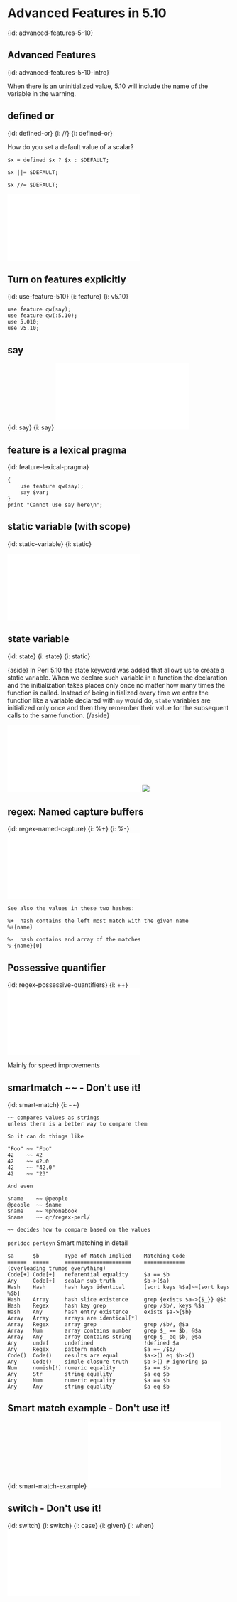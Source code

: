 # Advanced Features in 5.10
{id: advanced-features-5-10}


## Advanced Features
{id: advanced-features-5-10-intro}

When there is an uninitialized value, 5.10 will include the name of the variable in the warning.


## defined or
{id: defined-or}
{i: //}
{i: defined-or}


How do you set a default value of a scalar?



```
$x = defined $x ? $x : $DEFAULT;

$x ||= $DEFAULT;

$x //= $DEFAULT;
```
![](examples/feature/defined_or.pl)


## Turn on features explicitly
{id: use-feature-510}
{i: feature}
{i: v5.10}

```
use feature qw(say);
use feature qw(:5.10);
use 5.010;
use v5.10;
```


## say
{id: say}
{i: say}
![](examples/feature/say.pl)


## feature is a lexical pragma
{id: feature-lexical-pragma}

```
{
    use feature qw(say);
    say $var;
}
print "Cannot use say here\n";
```


## static variable (with scope)
{id: static-variable}
{i: static}

![](examples/feature/static.pl)

## state variable
{id: state}
{i: state}
{i: static}

{aside}
In Perl 5.10 the state keyword was added that allows us to create a static variable. When we declare such variable in a function the declaration and the initialization
takes places only once no matter how many times the function is called. Instead of being initialized every time we enter the function like a variable declared with `my` would
do, `state` variables are initialized only once and then they remember their value for the subsequent calls to the same function.
{/aside}

![](examples/feature/state.pl)
![](examples/feature/state.out)


## regex: Named capture buffers
{id: regex-named-capture}
{i: %+}
{i: %-}
![](examples/feature/regex.pl)

```
See also the values in these two hashes:

%+  hash contains the left most match with the given name
%+{name}

%-  hash contains and array of the matches
%-{name}[0]
```


## Possessive quantifier
{id: regex-possessive-quantifiers}
{i: ++}
![](examples/feature/possessive_quantifiers.pl)


Mainly for speed improvements




## smartmatch ~~ - Don't use it!
{id: smart-match}
{i: ~~}

```
~~ compares values as strings
unless there is a better way to compare them

So it can do things like

"Foo" ~~ "Foo"
42    ~~ 42
42    ~~ 42.0
42    ~~ "42.0"
42    ~~ "23"

And even

$name    ~~ @people
@people  ~~ $name
$name    ~~ %phonebook
$name    ~~ qr/regex-perl/

~~ decides how to compare based on the values
```

`perldoc perlsyn` Smart matching in detail

```
$a      $b        Type of Match Implied    Matching Code
======  =====     =====================    =============
(overloading trumps everything)
Code[+] Code[+]   referential equality     $a == $b
Any     Code[+]   scalar sub truth         $b->($a)
Hash    Hash      hash keys identical      [sort keys %$a]~~[sort keys %$b]
Hash    Array     hash slice existence     grep {exists $a->{$_}} @$b
Hash    Regex     hash key grep            grep /$b/, keys %$a
Hash    Any       hash entry existence     exists $a->{$b}
Array   Array     arrays are identical[*]
Array   Regex     array grep               grep /$b/, @$a
Array   Num       array contains number    grep $_ == $b, @$a
Array   Any       array contains string    grep $_ eq $b, @$a
Any     undef     undefined                !defined $a
Any     Regex     pattern match            $a =~ /$b/
Code()  Code()    results are equal        $a->() eq $b->()
Any     Code()    simple closure truth     $b->() # ignoring $a
Num     numish[!] numeric equality         $a == $b
Any     Str       string equality          $a eq $b
Any     Num       numeric equality         $a == $b
Any     Any       string equality          $a eq $b
```


## Smart match example - Don't use it!
{id: smart-match-example}
![](examples/feature/smart_match.pl)


## switch - Don't use it!
{id: switch}
{i: switch}
{i: case}
{i: given}
{i: when}
![](examples/feature/switch.pl)



